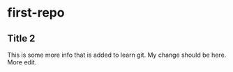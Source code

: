 # first-repo
## Title 2

This is some more info that is added to learn git. My change should be here. More edit.

